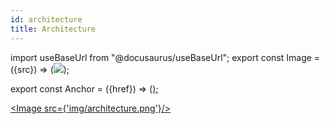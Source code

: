 ```yaml
---
id: architecture
title: Architecture
---
```


import useBaseUrl from "@docusaurus/useBaseUrl";
export const Image = ({src}) => (<img src={useBaseUrl(src)} />);

export const Anchor = ({href}) => (<a href={href} target="_blank" rel="nofollow noopener noreferrer"/>);

<Image src={'img/architecture.png'}/>
